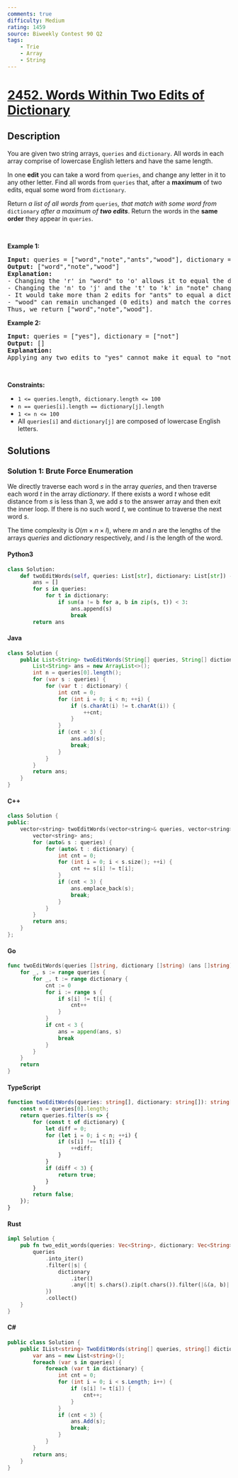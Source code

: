 ```yaml
---
comments: true
difficulty: Medium
rating: 1459
source: Biweekly Contest 90 Q2
tags:
    - Trie
    - Array
    - String
---
```


<!-- problem:start -->

# [2452. Words Within Two Edits of Dictionary](https://leetcode.com/problems/words-within-two-edits-of-dictionary)

## Description

<!-- description:start -->

<p>You are given two string arrays, <code>queries</code> and <code>dictionary</code>. All words in each array comprise of lowercase English letters and have the same length.</p>

<p>In one <strong>edit</strong> you can take a word from <code>queries</code>, and change any letter in it to any other letter. Find all words from <code>queries</code> that, after a <strong>maximum</strong> of two edits, equal some word from <code>dictionary</code>.</p>

<p>Return<em> a list of all words from </em><code>queries</code><em>, </em><em>that match with some word from </em><code>dictionary</code><em> after a maximum of <strong>two edits</strong></em>. Return the words in the <strong>same order</strong> they appear in <code>queries</code>.</p>

<p>&nbsp;</p>
<p><strong class="example">Example 1:</strong></p>

<pre>
<strong>Input:</strong> queries = [&quot;word&quot;,&quot;note&quot;,&quot;ants&quot;,&quot;wood&quot;], dictionary = [&quot;wood&quot;,&quot;joke&quot;,&quot;moat&quot;]
<strong>Output:</strong> [&quot;word&quot;,&quot;note&quot;,&quot;wood&quot;]
<strong>Explanation:</strong>
- Changing the &#39;r&#39; in &quot;word&quot; to &#39;o&#39; allows it to equal the dictionary word &quot;wood&quot;.
- Changing the &#39;n&#39; to &#39;j&#39; and the &#39;t&#39; to &#39;k&#39; in &quot;note&quot; changes it to &quot;joke&quot;.
- It would take more than 2 edits for &quot;ants&quot; to equal a dictionary word.
- &quot;wood&quot; can remain unchanged (0 edits) and match the corresponding dictionary word.
Thus, we return [&quot;word&quot;,&quot;note&quot;,&quot;wood&quot;].
</pre>

<p><strong class="example">Example 2:</strong></p>

<pre>
<strong>Input:</strong> queries = [&quot;yes&quot;], dictionary = [&quot;not&quot;]
<strong>Output:</strong> []
<strong>Explanation:</strong>
Applying any two edits to &quot;yes&quot; cannot make it equal to &quot;not&quot;. Thus, we return an empty array.
</pre>

<p>&nbsp;</p>
<p><strong>Constraints:</strong></p>

<ul>
	<li><code>1 &lt;= queries.length, dictionary.length &lt;= 100</code></li>
	<li><code>n == queries[i].length == dictionary[j].length</code></li>
	<li><code>1 &lt;= n &lt;= 100</code></li>
	<li>All <code>queries[i]</code> and <code>dictionary[j]</code> are composed of lowercase English letters.</li>
</ul>

<!-- description:end -->

## Solutions

<!-- solution:start -->

### Solution 1: Brute Force Enumeration

We directly traverse each word $s$ in the array $\textit{queries}$, and then traverse each word $t$ in the array $\textit{dictionary}$. If there exists a word $t$ whose edit distance from $s$ is less than $3$, we add $s$ to the answer array and then exit the inner loop. If there is no such word $t$, we continue to traverse the next word $s$.

The time complexity is $O(m \times n \times l)$, where $m$ and $n$ are the lengths of the arrays $\textit{queries}$ and $\textit{dictionary}$ respectively, and $l$ is the length of the word.

<!-- tabs:start -->

#### Python3

```python
class Solution:
    def twoEditWords(self, queries: List[str], dictionary: List[str]) -> List[str]:
        ans = []
        for s in queries:
            for t in dictionary:
                if sum(a != b for a, b in zip(s, t)) < 3:
                    ans.append(s)
                    break
        return ans
```

#### Java

```java
class Solution {
    public List<String> twoEditWords(String[] queries, String[] dictionary) {
        List<String> ans = new ArrayList<>();
        int n = queries[0].length();
        for (var s : queries) {
            for (var t : dictionary) {
                int cnt = 0;
                for (int i = 0; i < n; ++i) {
                    if (s.charAt(i) != t.charAt(i)) {
                        ++cnt;
                    }
                }
                if (cnt < 3) {
                    ans.add(s);
                    break;
                }
            }
        }
        return ans;
    }
}
```

#### C++

```cpp
class Solution {
public:
    vector<string> twoEditWords(vector<string>& queries, vector<string>& dictionary) {
        vector<string> ans;
        for (auto& s : queries) {
            for (auto& t : dictionary) {
                int cnt = 0;
                for (int i = 0; i < s.size(); ++i) {
                    cnt += s[i] != t[i];
                }
                if (cnt < 3) {
                    ans.emplace_back(s);
                    break;
                }
            }
        }
        return ans;
    }
};
```

#### Go

```go
func twoEditWords(queries []string, dictionary []string) (ans []string) {
	for _, s := range queries {
		for _, t := range dictionary {
			cnt := 0
			for i := range s {
				if s[i] != t[i] {
					cnt++
				}
			}
			if cnt < 3 {
				ans = append(ans, s)
				break
			}
		}
	}
	return
}
```

#### TypeScript

```ts
function twoEditWords(queries: string[], dictionary: string[]): string[] {
    const n = queries[0].length;
    return queries.filter(s => {
        for (const t of dictionary) {
            let diff = 0;
            for (let i = 0; i < n; ++i) {
                if (s[i] !== t[i]) {
                    ++diff;
                }
            }
            if (diff < 3) {
                return true;
            }
        }
        return false;
    });
}
```

#### Rust

```rust
impl Solution {
    pub fn two_edit_words(queries: Vec<String>, dictionary: Vec<String>) -> Vec<String> {
        queries
            .into_iter()
            .filter(|s| {
                dictionary
                    .iter()
                    .any(|t| s.chars().zip(t.chars()).filter(|&(a, b)| a != b).count() < 3)
            })
            .collect()
    }
}
```

#### C#

```cs
public class Solution {
    public IList<string> TwoEditWords(string[] queries, string[] dictionary) {
        var ans = new List<string>();
        foreach (var s in queries) {
            foreach (var t in dictionary) {
                int cnt = 0;
                for (int i = 0; i < s.Length; i++) {
                    if (s[i] != t[i]) {
                        cnt++;
                    }
                }
                if (cnt < 3) {
                    ans.Add(s);
                    break;
                }
            }
        }
        return ans;
    }
}
```

<!-- tabs:end -->

<!-- solution:end -->

<!-- problem:end -->
